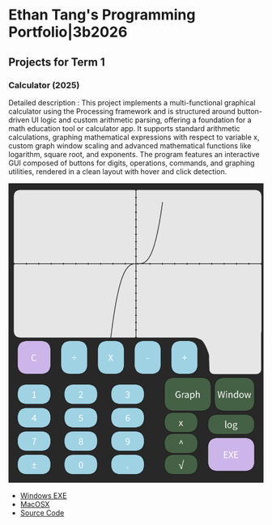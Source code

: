 # Ethan Tang's Programming Portfolio|3b2026

## Projects for Term 1

### Calculator (2025)

Detailed description : This project implements a multi-functional graphical calculator using the Processing framework and is structured around button-driven UI logic and custom arithmetic parsing, offering a foundation for a math education tool or calculator app. It supports standard arithmetic calculations, graphing mathematical expressions with respect to variable x, custom graph window scaling and advanced mathematical functions like logarithm, square root, and exponents. The program features an interactive GUI composed of buttons for digits, operations, commands, and graphing utilities, rendered in a clean layout with hover and click detection.

![Running Calculator](https://github.com/9674036-code/portfolio/blob/main/images/Calculator%20Image.png?raw=true)

* [Windows EXE](https://github.com/9674036-code/portfolio/blob/main/src/Calculator/Windows%20Calculator.zip)
* [MacOSX](https://github.com/9674036-code/portfolio/blob/main/src/Calculator/macos-aarch64.zip)
* [Source Code](https://github.com/9674036-code/portfolio/blob/main/src/Calculator/Caclulator%20Final%20Product-2025.zip)
